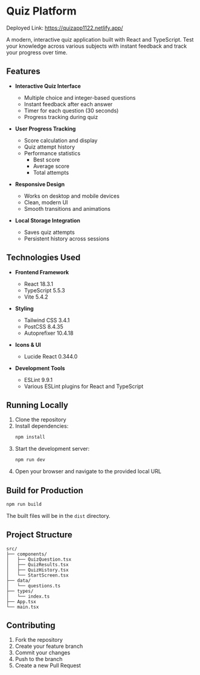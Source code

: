 # Quiz Platform

Deployed Link: https://quizapp1122.netlify.app/

A modern, interactive quiz application built with React and TypeScript. Test your knowledge across various subjects with instant feedback and track your progress over time.



## Features

- **Interactive Quiz Interface**
  - Multiple choice and integer-based questions
  - Instant feedback after each answer
  - Timer for each question (30 seconds)
  - Progress tracking during quiz

- **User Progress Tracking**
  - Score calculation and display
  - Quiz attempt history
  - Performance statistics
    - Best score
    - Average score
    - Total attempts

- **Responsive Design**
  - Works on desktop and mobile devices
  - Clean, modern UI
  - Smooth transitions and animations

- **Local Storage Integration**
  - Saves quiz attempts
  - Persistent history across sessions

## Technologies Used

- **Frontend Framework**
  - React 18.3.1
  - TypeScript 5.5.3
  - Vite 5.4.2

- **Styling**
  - Tailwind CSS 3.4.1
  - PostCSS 8.4.35
  - Autoprefixer 10.4.18

- **Icons & UI**
  - Lucide React 0.344.0

- **Development Tools**
  - ESLint 9.9.1
  - Various ESLint plugins for React and TypeScript

## Running Locally

1. Clone the repository
2. Install dependencies:
   ```bash
   npm install
   ```
3. Start the development server:
   ```bash
   npm run dev
   ```
4. Open your browser and navigate to the provided local URL

## Build for Production

```bash
npm run build
```

The built files will be in the `dist` directory.

## Project Structure

```
src/
├── components/
│   ├── QuizQuestion.tsx
│   ├── QuizResults.tsx
│   ├── QuizHistory.tsx
│   └── StartScreen.tsx
├── data/
│   └── questions.ts
├── types/
│   └── index.ts
├── App.tsx
└── main.tsx
```

## Contributing

1. Fork the repository
2. Create your feature branch
3. Commit your changes
4. Push to the branch
5. Create a new Pull Request
